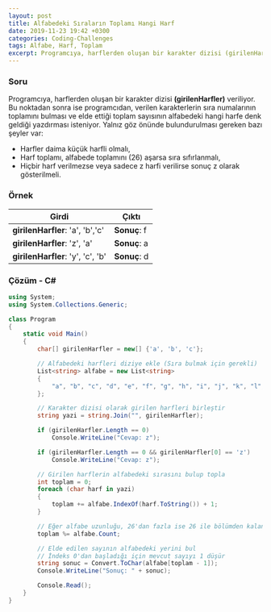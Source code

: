 ```yaml
---
layout: post
title: Alfabedeki Sıraların Toplamı Hangi Harf
date: 2019-11-23 19:42 +0300
categories: Coding-Challenges
tags: Alfabe, Harf, Toplam
excerpt: Programcıya, harflerden oluşan bir karakter dizisi (girilenHarfler) veriliyor. Bu noktadan sonra ise programcıdan, verilen karakterlerin sıra numalarının toplamını bulması ve elde ettiği toplam sayısının alfabedeki hangi harfe denk geldiği yazdırması isteniyor...
---
```

### Soru
Programcıya, harflerden oluşan bir karakter dizisi **(girilenHarfler)** veriliyor. Bu noktadan sonra ise programcıdan, verilen karakterlerin sıra numalarının toplamını bulması ve elde ettiği toplam sayısının alfabedeki hangi harfe denk geldiği yazdırması isteniyor. Yalnız göz önünde bulundurulması gereken bazı şeyler var:

* Harfler daima küçük harfli olmalı,
* Harf toplamı, alfabede toplamını (26) aşarsa sıra sıfırlanmalı,
* Hiçbir harf verilmezse veya sadece z harfi verilirse sonuç z olarak gösterilmeli.

### Örnek

| Girdi                          | Çıktı         |
|--------------------------------|---------------|
| **girilenHarfler**: 'a', 'b','c'  | **Sonuç**:  f |
| **girilenHarfler**: 'z', 'a'      | **Sonuç**:  a |
| **girilenHarfler**: 'y', 'c', 'b' | **Sonuç**:  d |

### Çözüm - C#
```csharp
using System;
using System.Collections.Generic;

class Program
{
    static void Main()
    {
        char[] girilenHarfler = new[] {'a', 'b', 'c'};

        // Alfabedeki harfleri diziye ekle (Sıra bulmak için gerekli)
        List<string> alfabe = new List<string>
        {
            "a", "b", "c", "d", "e", "f", "g", "h", "i", "j", "k", "l", "m", "n", "o", "p", "q", "r", "s", "t", "u", "v", "w", "x", "y", "z"
        };

        // Karakter dizisi olarak girilen harfleri birleştir
        string yazi = string.Join("", girilenHarfler);

        if (girilenHarfler.Length == 0)
            Console.WriteLine("Cevap: z");

        if (girilenHarfler.Length == 0 && girilenHarfler[0] == 'z')
            Console.WriteLine("Cevap: z");

        // Girilen harflerin alfabedeki sırasını bulup topla
        int toplam = 0;
        foreach (char harf in yazi)
        {
            toplam += alfabe.IndexOf(harf.ToString()) + 1;
        }

        // Eğer alfabe uzunluğu, 26'dan fazla ise 26 ile bölümden kalan sayısını bul
        toplam %= alfabe.Count;

        // Elde edilen sayının alfabedeki yerini bul
        // İndeks 0'dan başladığı için mevcut sayıyı 1 düşür
        string sonuc = Convert.ToChar(alfabe[toplam - 1]);
        Console.WriteLine("Sonuç: " + sonuc);

        Console.Read();
    }
}
```